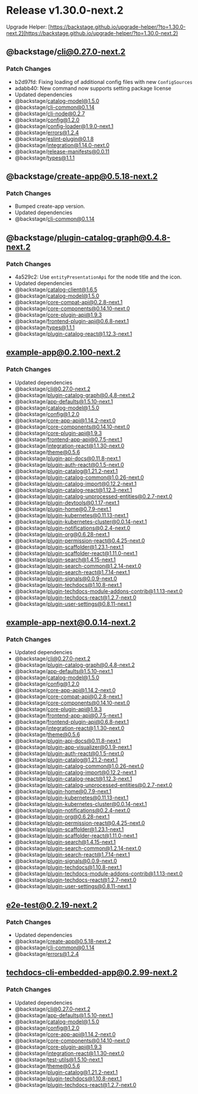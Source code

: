 # Release v1.30.0-next.2

Upgrade Helper: [https://backstage.github.io/upgrade-helper/?to=1.30.0-next.2](https://backstage.github.io/upgrade-helper/?to=1.30.0-next.2)

## @backstage/cli@0.27.0-next.2

### Patch Changes

- b2d97fd: Fixing loading of additional config files with new `ConfigSources`
- adabb40: New command now supports setting package license
- Updated dependencies
 - @backstage/catalog-model@1.5.0
 - @backstage/cli-common@0.1.14
 - @backstage/cli-node@0.2.7
 - @backstage/config@1.2.0
 - @backstage/config-loader@1.9.0-next.1
 - @backstage/errors@1.2.4
 - @backstage/eslint-plugin@0.1.8
 - @backstage/integration@1.14.0-next.0
 - @backstage/release-manifests@0.0.11
 - @backstage/types@1.1.1

## @backstage/create-app@0.5.18-next.2

### Patch Changes

- Bumped create-app version.
- Updated dependencies
 - @backstage/cli-common@0.1.14

## @backstage/plugin-catalog-graph@0.4.8-next.2

### Patch Changes

- 4a529c2: Use `entityPresentationApi` for the node title and the icon.
- Updated dependencies
 - @backstage/catalog-client@1.6.5
 - @backstage/catalog-model@1.5.0
 - @backstage/core-compat-api@0.2.8-next.1
 - @backstage/core-components@0.14.10-next.0
 - @backstage/core-plugin-api@1.9.3
 - @backstage/frontend-plugin-api@0.6.8-next.1
 - @backstage/types@1.1.1
 - @backstage/plugin-catalog-react@1.12.3-next.1

## example-app@0.2.100-next.2

### Patch Changes

- Updated dependencies
 - @backstage/cli@0.27.0-next.2
 - @backstage/plugin-catalog-graph@0.4.8-next.2
 - @backstage/app-defaults@1.5.10-next.1
 - @backstage/catalog-model@1.5.0
 - @backstage/config@1.2.0
 - @backstage/core-app-api@1.14.2-next.0
 - @backstage/core-components@0.14.10-next.0
 - @backstage/core-plugin-api@1.9.3
 - @backstage/frontend-app-api@0.7.5-next.1
 - @backstage/integration-react@1.1.30-next.0
 - @backstage/theme@0.5.6
 - @backstage/plugin-api-docs@0.11.8-next.1
 - @backstage/plugin-auth-react@0.1.5-next.0
 - @backstage/plugin-catalog@1.21.2-next.1
 - @backstage/plugin-catalog-common@1.0.26-next.0
 - @backstage/plugin-catalog-import@0.12.2-next.1
 - @backstage/plugin-catalog-react@1.12.3-next.1
 - @backstage/plugin-catalog-unprocessed-entities@0.2.7-next.0
 - @backstage/plugin-devtools@0.1.17-next.1
 - @backstage/plugin-home@0.7.9-next.1
 - @backstage/plugin-kubernetes@0.11.13-next.1
 - @backstage/plugin-kubernetes-cluster@0.0.14-next.1
 - @backstage/plugin-notifications@0.2.4-next.0
 - @backstage/plugin-org@0.6.28-next.1
 - @backstage/plugin-permission-react@0.4.25-next.0
 - @backstage/plugin-scaffolder@1.23.1-next.1
 - @backstage/plugin-scaffolder-react@1.11.0-next.1
 - @backstage/plugin-search@1.4.15-next.1
 - @backstage/plugin-search-common@1.2.14-next.0
 - @backstage/plugin-search-react@1.7.14-next.1
 - @backstage/plugin-signals@0.0.9-next.0
 - @backstage/plugin-techdocs@1.10.8-next.1
 - @backstage/plugin-techdocs-module-addons-contrib@1.1.13-next.0
 - @backstage/plugin-techdocs-react@1.2.7-next.0
 - @backstage/plugin-user-settings@0.8.11-next.1

## example-app-next@0.0.14-next.2

### Patch Changes

- Updated dependencies
 - @backstage/cli@0.27.0-next.2
 - @backstage/plugin-catalog-graph@0.4.8-next.2
 - @backstage/app-defaults@1.5.10-next.1
 - @backstage/catalog-model@1.5.0
 - @backstage/config@1.2.0
 - @backstage/core-app-api@1.14.2-next.0
 - @backstage/core-compat-api@0.2.8-next.1
 - @backstage/core-components@0.14.10-next.0
 - @backstage/core-plugin-api@1.9.3
 - @backstage/frontend-app-api@0.7.5-next.1
 - @backstage/frontend-plugin-api@0.6.8-next.1
 - @backstage/integration-react@1.1.30-next.0
 - @backstage/theme@0.5.6
 - @backstage/plugin-api-docs@0.11.8-next.1
 - @backstage/plugin-app-visualizer@0.1.9-next.1
 - @backstage/plugin-auth-react@0.1.5-next.0
 - @backstage/plugin-catalog@1.21.2-next.1
 - @backstage/plugin-catalog-common@1.0.26-next.0
 - @backstage/plugin-catalog-import@0.12.2-next.1
 - @backstage/plugin-catalog-react@1.12.3-next.1
 - @backstage/plugin-catalog-unprocessed-entities@0.2.7-next.0
 - @backstage/plugin-home@0.7.9-next.1
 - @backstage/plugin-kubernetes@0.11.13-next.1
 - @backstage/plugin-kubernetes-cluster@0.0.14-next.1
 - @backstage/plugin-notifications@0.2.4-next.0
 - @backstage/plugin-org@0.6.28-next.1
 - @backstage/plugin-permission-react@0.4.25-next.0
 - @backstage/plugin-scaffolder@1.23.1-next.1
 - @backstage/plugin-scaffolder-react@1.11.0-next.1
 - @backstage/plugin-search@1.4.15-next.1
 - @backstage/plugin-search-common@1.2.14-next.0
 - @backstage/plugin-search-react@1.7.14-next.1
 - @backstage/plugin-signals@0.0.9-next.0
 - @backstage/plugin-techdocs@1.10.8-next.1
 - @backstage/plugin-techdocs-module-addons-contrib@1.1.13-next.0
 - @backstage/plugin-techdocs-react@1.2.7-next.0
 - @backstage/plugin-user-settings@0.8.11-next.1

## e2e-test@0.2.19-next.2

### Patch Changes

- Updated dependencies
 - @backstage/create-app@0.5.18-next.2
 - @backstage/cli-common@0.1.14
 - @backstage/errors@1.2.4

## techdocs-cli-embedded-app@0.2.99-next.2

### Patch Changes

- Updated dependencies
 - @backstage/cli@0.27.0-next.2
 - @backstage/app-defaults@1.5.10-next.1
 - @backstage/catalog-model@1.5.0
 - @backstage/config@1.2.0
 - @backstage/core-app-api@1.14.2-next.0
 - @backstage/core-components@0.14.10-next.0
 - @backstage/core-plugin-api@1.9.3
 - @backstage/integration-react@1.1.30-next.0
 - @backstage/test-utils@1.5.10-next.1
 - @backstage/theme@0.5.6
 - @backstage/plugin-catalog@1.21.2-next.1
 - @backstage/plugin-techdocs@1.10.8-next.1
 - @backstage/plugin-techdocs-react@1.2.7-next.0
